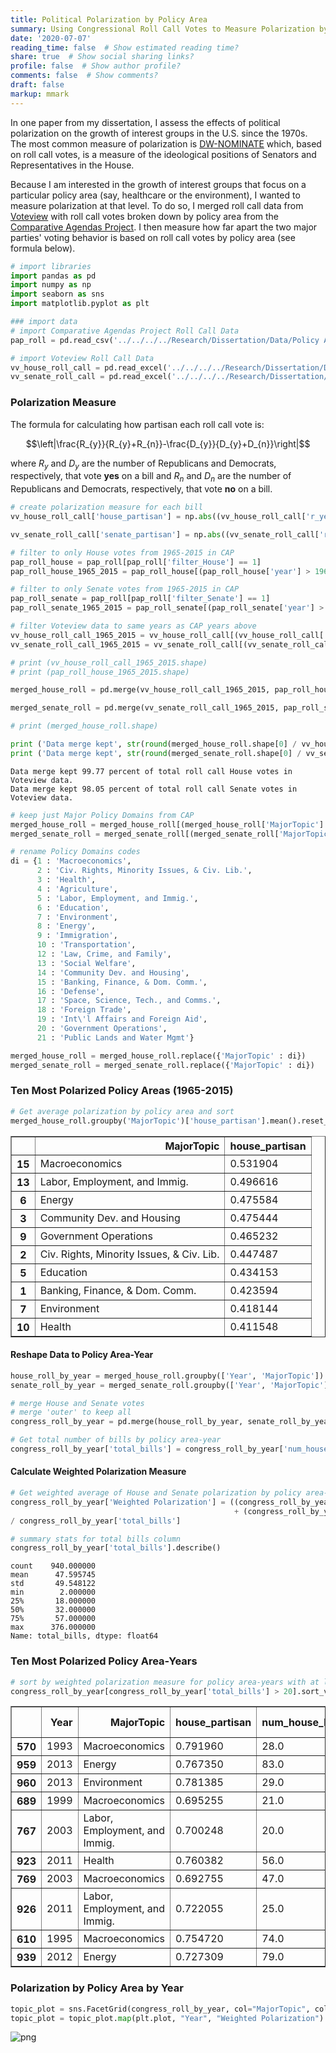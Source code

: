```yaml
---
title: Political Polarization by Policy Area
summary: Using Congressional Roll Call Votes to Measure Polarization by Policy Area
date: '2020-07-07'
reading_time: false  # Show estimated reading time?
share: true  # Show social sharing links?
profile: false  # Show author profile?
comments: false  # Show comments?
draft: false
markup: mmark
---
```

In one paper from my dissertation, I assess the effects of political polarization on the growth of interest groups in the U.S. since the 1970s. The most common measure of polarization is [DW-NOMINATE](https://voteview.com/about) which, based on roll call votes, is a measure of the ideological positions of Senators and Representatives in the House. 

Because I am interested in the growth of interest groups that focus on a particular policy area (say, healthcare or the environment), I wanted to measure polarization at that level. To do so, I merged roll call data from [Voteview](https://voteview.com/data) with roll call votes broken down by policy area from the [Comparative Agendas Project](https://www.comparativeagendas.net/us). I then measure how far apart the two major parties' voting behavior is based on roll call votes by policy area (see formula below). 


```python
# import libraries
import pandas as pd
import numpy as np
import seaborn as sns
import matplotlib.pyplot as plt
```


```python
### import data
# import Comparative Agendas Project Roll Call Data
pap_roll = pd.read_csv('../../../../Research/Dissertation/Data/Policy Agendas Project/US-Legislative-roll_call_votes_18.2.csv', low_memory=False)

# import Voteview Roll Call Data
vv_house_roll_call = pd.read_excel('../../../../Research/Dissertation/Data/hdemrep35_113.xlsx')
vv_senate_roll_call = pd.read_excel('../../../../Research/Dissertation/Data/sdemrep35_113.xlsx')
```

### Polarization Measure

The formula for calculating how partisan each roll call vote is:

$$\left|\frac{R_{y}}{R_{y}+R_{n}}-\frac{D_{y}}{D_{y}+D_{n}}\right|$$

where ${R_{y}}$ and ${D_{y}}$ are the number of Republicans and Democrats, respectively, that vote **yes** on a bill and ${R_{n}}$ and ${D_{n}}$ are the number of Republicans and Democrats, respectively, that vote **no** on a bill.


```python
# create polarization measure for each bill
vv_house_roll_call['house_partisan'] = np.abs((vv_house_roll_call['r_yeas'] / (vv_house_roll_call['r_yeas'] + vv_house_roll_call['r_nays'])) - (vv_house_roll_call['d_yeas'] / (vv_house_roll_call['d_yeas'] + vv_house_roll_call['d_nays'])))

vv_senate_roll_call['senate_partisan'] = np.abs((vv_senate_roll_call['r_yeas'] / (vv_senate_roll_call['r_yeas'] + vv_senate_roll_call['r_nays'])) - (vv_senate_roll_call['d_yeas'] / (vv_senate_roll_call['d_yeas'] + vv_senate_roll_call['d_nays'])))
```


```python
# filter to only House votes from 1965-2015 in CAP
pap_roll_house = pap_roll[pap_roll['filter_House'] == 1]
pap_roll_house_1965_2015 = pap_roll_house[(pap_roll_house['year'] > 1964) & (pap_roll_house['year'] < 2016)]

# filter to only Senate votes from 1965-2015 in CAP
pap_roll_senate = pap_roll[pap_roll['filter_Senate'] == 1]
pap_roll_senate_1965_2015 = pap_roll_senate[(pap_roll_senate['year'] > 1964) & (pap_roll_senate['year'] < 2016)]

# filter Voteview data to same years as CAP years above
vv_house_roll_call_1965_2015 = vv_house_roll_call[(vv_house_roll_call['year'] > 1964) & (vv_house_roll_call['year'] < 2016)]
vv_senate_roll_call_1965_2015 = vv_senate_roll_call[(vv_senate_roll_call['year'] > 1964) & (vv_senate_roll_call['year'] < 2016)]

# print (vv_house_roll_call_1965_2015.shape)
# print (pap_roll_house_1965_2015.shape)

merged_house_roll = pd.merge(vv_house_roll_call_1965_2015, pap_roll_house_1965_2015, on=['year', 'cong', 'rc_count']).rename(columns={'year': 'Year', 'pap_majortopic' : 'MajorTopic', 'rc_count' : 'num_house_bills'})

merged_senate_roll = pd.merge(vv_senate_roll_call_1965_2015, pap_roll_senate_1965_2015, on=['year', 'cong', 'rc_count']).rename(columns={'year': 'Year', 'pap_majortopic' : 'MajorTopic', 'rc_count' : 'num_senate_bills'})

# print (merged_house_roll.shape)

print ('Data merge kept', str(round(merged_house_roll.shape[0] / vv_house_roll_call_1965_2015.shape[0] * 100, 2)), 'percent of total roll call House votes in Voteview data.')
print ('Data merge kept', str(round(merged_senate_roll.shape[0] / vv_senate_roll_call_1965_2015.shape[0] * 100, 2)), 'percent of total roll call Senate votes in Voteview data.')
```

    Data merge kept 99.77 percent of total roll call House votes in Voteview data.
    Data merge kept 98.05 percent of total roll call Senate votes in Voteview data.
    


```python
# keep just Major Policy Domains from CAP
merged_house_roll = merged_house_roll[(merged_house_roll['MajorTopic'] > 0) & (merged_house_roll['MajorTopic'] < 22)]
merged_senate_roll = merged_senate_roll[(merged_senate_roll['MajorTopic'] > 0) & (merged_senate_roll['MajorTopic'] < 22)]
```


```python
# rename Policy Domains codes
di = {1 : 'Macroeconomics', 
      2 : 'Civ. Rights, Minority Issues, & Civ. Lib.',
      3 : 'Health',
      4 : 'Agriculture',
      5 : 'Labor, Employment, and Immig.',
      6 : 'Education',
      7 : 'Environment',
      8 : 'Energy',
      9 : 'Immigration',
      10 : 'Transportation',
      12 : 'Law, Crime, and Family',
      13 : 'Social Welfare',
      14 : 'Community Dev. and Housing',
      15 : 'Banking, Finance, & Dom. Comm.',
      16 : 'Defense',
      17 : 'Space, Science, Tech., and Comms.',
      18 : 'Foreign Trade',
      19 : 'Int\'l Affairs and Foreign Aid',
      20 : 'Government Operations',
      21 : 'Public Lands and Water Mgmt'}

merged_house_roll = merged_house_roll.replace({'MajorTopic' : di})
merged_senate_roll = merged_senate_roll.replace({'MajorTopic' : di})
```

### Ten Most Polarized Policy Areas (1965-2015)


```python
# Get average polarization by policy area and sort
merged_house_roll.groupby('MajorTopic')['house_partisan'].mean().reset_index().sort_values(by='house_partisan', ascending=False).head(10)
```




<div>
<style scoped>
    .dataframe tbody tr th:only-of-type {
        vertical-align: middle;
    }

    .dataframe tbody tr th {
        vertical-align: top;
    }

    .dataframe thead th {
        text-align: right;
    }
</style>
<table border="1" class="dataframe">
  <thead>
    <tr style="text-align: right;">
      <th></th>
      <th>MajorTopic</th>
      <th>house_partisan</th>
    </tr>
  </thead>
  <tbody>
    <tr>
      <th>15</th>
      <td>Macroeconomics</td>
      <td>0.531904</td>
    </tr>
    <tr>
      <th>13</th>
      <td>Labor, Employment, and Immig.</td>
      <td>0.496616</td>
    </tr>
    <tr>
      <th>6</th>
      <td>Energy</td>
      <td>0.475584</td>
    </tr>
    <tr>
      <th>3</th>
      <td>Community Dev. and Housing</td>
      <td>0.475444</td>
    </tr>
    <tr>
      <th>9</th>
      <td>Government Operations</td>
      <td>0.465232</td>
    </tr>
    <tr>
      <th>2</th>
      <td>Civ. Rights, Minority Issues, &amp; Civ. Lib.</td>
      <td>0.447487</td>
    </tr>
    <tr>
      <th>5</th>
      <td>Education</td>
      <td>0.434153</td>
    </tr>
    <tr>
      <th>1</th>
      <td>Banking, Finance, &amp; Dom. Comm.</td>
      <td>0.423594</td>
    </tr>
    <tr>
      <th>7</th>
      <td>Environment</td>
      <td>0.418144</td>
    </tr>
    <tr>
      <th>10</th>
      <td>Health</td>
      <td>0.411548</td>
    </tr>
  </tbody>
</table>
</div>



#### Reshape Data to Policy Area-Year


```python
house_roll_by_year = merged_house_roll.groupby(['Year', 'MajorTopic']).agg({'house_partisan' : 'mean', 'num_house_bills' : 'size'}).reset_index()
senate_roll_by_year = merged_senate_roll.groupby(['Year', 'MajorTopic']).agg({'senate_partisan' : 'mean', 'num_senate_bills' : 'size'}).reset_index()
```


```python
# merge House and Senate votes
# merge 'outer' to keep all
congress_roll_by_year = pd.merge(house_roll_by_year, senate_roll_by_year, on=['Year', 'MajorTopic'], how='outer')
```


```python
# Get total number of bills by policy area-year
congress_roll_by_year['total_bills'] = congress_roll_by_year['num_house_bills'] + congress_roll_by_year['num_senate_bills']
```

#### Calculate Weighted Polarization Measure


```python
# Get weighted average of House and Senate polarization by policy area-year
congress_roll_by_year['Weighted Polarization'] = ((congress_roll_by_year['house_partisan'] * congress_roll_by_year['num_house_bills']) \
                                                  + (congress_roll_by_year['senate_partisan'] * congress_roll_by_year['num_senate_bills'])) \
/ congress_roll_by_year['total_bills']
```


```python
# summary stats for total bills column
congress_roll_by_year['total_bills'].describe()
```




    count    940.000000
    mean      47.595745
    std       49.548122
    min        2.000000
    25%       18.000000
    50%       32.000000
    75%       57.000000
    max      376.000000
    Name: total_bills, dtype: float64



### Ten Most Polarized Policy Area-Years


```python
# sort by weighted polarization measure for policy area-years with at least 20 total bills
congress_roll_by_year[congress_roll_by_year['total_bills'] > 20].sort_values(by='Weighted Polarization', ascending=False).head(10)
```




<div>
<style scoped>
    .dataframe tbody tr th:only-of-type {
        vertical-align: middle;
    }

    .dataframe tbody tr th {
        vertical-align: top;
    }

    .dataframe thead th {
        text-align: right;
    }
</style>
<table border="1" class="dataframe">
  <thead>
    <tr style="text-align: right;">
      <th></th>
      <th>Year</th>
      <th>MajorTopic</th>
      <th>house_partisan</th>
      <th>num_house_bills</th>
      <th>senate_partisan</th>
      <th>num_senate_bills</th>
      <th>total_bills</th>
      <th>Weighted Polarization</th>
    </tr>
  </thead>
  <tbody>
    <tr>
      <th>570</th>
      <td>1993</td>
      <td>Macroeconomics</td>
      <td>0.791960</td>
      <td>28.0</td>
      <td>0.841347</td>
      <td>35.0</td>
      <td>63.0</td>
      <td>0.819397</td>
    </tr>
    <tr>
      <th>959</th>
      <td>2013</td>
      <td>Energy</td>
      <td>0.767350</td>
      <td>83.0</td>
      <td>0.644231</td>
      <td>2.0</td>
      <td>85.0</td>
      <td>0.764453</td>
    </tr>
    <tr>
      <th>960</th>
      <td>2013</td>
      <td>Environment</td>
      <td>0.781385</td>
      <td>29.0</td>
      <td>0.689239</td>
      <td>7.0</td>
      <td>36.0</td>
      <td>0.763468</td>
    </tr>
    <tr>
      <th>689</th>
      <td>1999</td>
      <td>Macroeconomics</td>
      <td>0.695255</td>
      <td>21.0</td>
      <td>0.806076</td>
      <td>27.0</td>
      <td>48.0</td>
      <td>0.757592</td>
    </tr>
    <tr>
      <th>767</th>
      <td>2003</td>
      <td>Labor, Employment, and Immig.</td>
      <td>0.700248</td>
      <td>20.0</td>
      <td>0.859363</td>
      <td>11.0</td>
      <td>31.0</td>
      <td>0.756708</td>
    </tr>
    <tr>
      <th>923</th>
      <td>2011</td>
      <td>Health</td>
      <td>0.760382</td>
      <td>56.0</td>
      <td>0.661634</td>
      <td>4.0</td>
      <td>60.0</td>
      <td>0.753799</td>
    </tr>
    <tr>
      <th>769</th>
      <td>2003</td>
      <td>Macroeconomics</td>
      <td>0.692755</td>
      <td>47.0</td>
      <td>0.811563</td>
      <td>40.0</td>
      <td>87.0</td>
      <td>0.747379</td>
    </tr>
    <tr>
      <th>926</th>
      <td>2011</td>
      <td>Labor, Employment, and Immig.</td>
      <td>0.722055</td>
      <td>25.0</td>
      <td>0.754693</td>
      <td>12.0</td>
      <td>37.0</td>
      <td>0.732640</td>
    </tr>
    <tr>
      <th>610</th>
      <td>1995</td>
      <td>Macroeconomics</td>
      <td>0.754720</td>
      <td>74.0</td>
      <td>0.697245</td>
      <td>67.0</td>
      <td>141.0</td>
      <td>0.727409</td>
    </tr>
    <tr>
      <th>939</th>
      <td>2012</td>
      <td>Energy</td>
      <td>0.727309</td>
      <td>79.0</td>
      <td>0.718141</td>
      <td>10.0</td>
      <td>89.0</td>
      <td>0.726279</td>
    </tr>
  </tbody>
</table>
</div>



### Polarization by Policy Area by Year


```python
topic_plot = sns.FacetGrid(congress_roll_by_year, col="MajorTopic", col_wrap=3, height=2.5, aspect=1.5, margin_titles=False)
topic_plot = topic_plot.map(plt.plot, "Year", "Weighted Polarization")
```


![png](./index_22_0.png)



```python

```
